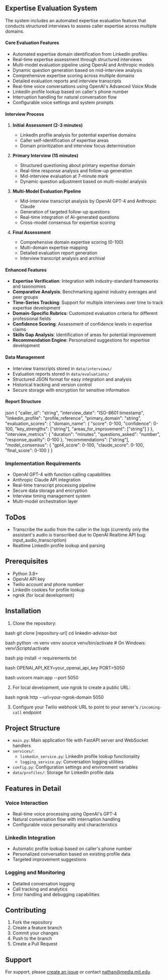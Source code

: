 ## Expertise Evaluation System

The system includes an automated expertise evaluation feature that conducts structured interviews to assess caller expertise across multiple domains.

#### Core Evaluation Features
- Automated expertise domain identification from LinkedIn profiles
- Real-time expertise assessment through structured interviews
- Multi-model evaluation pipeline using OpenAI and Anthropic models
- Dynamic question generation based on mid-interview analysis
- Comprehensive expertise scoring across multiple domains
- Detailed evaluation reports and interview transcripts
- Real-time voice conversations using OpenAI's Advanced Voice Mode
- LinkedIn profile lookup based on caller's phone number
- Interruption handling for natural conversation flow
- Configurable voice settings and system prompts

#### Interview Process
1. **Initial Assessment (2-3 minutes)**
   - LinkedIn profile analysis for potential expertise domains
   - Caller self-identification of expertise areas
   - Domain prioritization and interview focus determination

2. **Primary Interview (15 minutes)**
   - Structured questioning about primary expertise domain
   - Real-time response analysis and follow-up generation
   - Mid-interview evaluation at 7-minute mark
   - Dynamic question adjustment based on multi-model analysis

3. **Multi-Model Evaluation Pipeline**
   - Mid-interview transcript analysis by OpenAI GPT-4 and Anthropic Claude
   - Generation of targeted follow-up questions
   - Real-time integration of AI-generated questions
   - Cross-model consensus for expertise scoring

4. **Final Assessment**
   - Comprehensive domain expertise scoring (0-100)
   - Multi-domain expertise mapping
   - Detailed evaluation report generation
   - Interview transcript analysis and archival

#### Enhanced Features
- **Expertise Verification**: Integration with industry-standard frameworks and taxonomies
- **Comparative Analysis**: Benchmarking against industry averages and peer groups
- **Time-Series Tracking**: Support for multiple interviews over time to track expertise development
- **Domain-Specific Rubrics**: Customized evaluation criteria for different professional fields
- **Confidence Scoring**: Assessment of confidence levels in expertise claims
- **Skills Gap Analysis**: Identification of areas for potential improvement
- **Recommendation Engine**: Personalized suggestions for expertise development

#### Data Management
- Interview transcripts stored in `data/interviews/`
- Evaluation reports stored in `data/evaluations/`
- Structured JSON format for easy integration and analysis
- Historical tracking and version control
- Secure storage with encryption for sensitive information


#### Report Structure
json
{
"caller_id": "string",
"interview_date": "ISO-8601 timestamp",
"linkedin_profile": "profile_reference",
"primary_domain": "string",
"evaluation_scores": {
"domain_name": {
"score": 0-100,
"confidence": 0-100,
"key_strengths": ["string"],
"areas_for_improvement": ["string"]
}
},
"interview_metrics": {
"duration": "minutes",
"questions_asked": "number",
"response_quality": 0-100
},
"recommendations": ["string"],
"model_consensus": {
"gpt4_score": 0-100,
"claude_score": 0-100,
"final_score": 0-100
}
}

### Implementation Requirements
- OpenAI GPT-4 with function calling capabilities
- Anthropic Claude API integration
- Real-time transcript processing pipeline
- Secure data storage and encryption
- Interview timing management system
- Multi-model orchestration layer


## ToDos

- Transcribe the audio from the caller in the logs (currently only the assistant's audio is transcribed due to OpenAI Realtime API bug: input_audio_transcription)
- Realtime LinkedIn profile lookup and parsing

## Prerequisites

- Python 3.8+
- OpenAI API key
- Twilio account and phone number
- LinkedIn cookies for profile lookup
- ngrok (for local development)

## Installation

1. Clone the repository:

bash
git clone [repository-url]
cd linkedin-advisor-bot

bash
python -m venv venv
source venv/bin/activate # On Windows: venv\Scripts\activate

bash
pip install -r requirements.txt

bash
OPENAI_API_KEY=your_openai_api_key
PORT=5050

bash
uvicorn main:app --port 5050


2. For local development, use ngrok to create a public URL:

bash
ngrok http --url=your-ngrok-domain 5050


3. Configure your Twilio webhook URL to point to your server's `/incoming-call` endpoint

## Project Structure

- `main.py`: Main application file with FastAPI server and WebSocket handlers
- `services/`:
  - `linkedin_service.py`: LinkedIn profile lookup functionality
  - `logging_service.py`: Conversation logging utilities
- `config.py`: Configuration settings and environment variables
- `data/profiles/`: Storage for LinkedIn profile data

## Features in Detail

### Voice Interaction
- Real-time voice processing using OpenAI's GPT-4
- Natural conversation flow with interruption handling
- Configurable voice personality and characteristics

### LinkedIn Integration
- Automatic profile lookup based on caller's phone number
- Personalized conversation based on existing profile data
- Targeted improvement suggestions

### Logging and Monitoring
- Detailed conversation logging
- Call tracking and analytics
- Error handling and debugging capabilities

## Contributing

1. Fork the repository
2. Create a feature branch
3. Commit your changes
4. Push to the branch
5. Create a Pull Request


## Support

For support, please [create an issue](repository-issues-url) or contact nathan@media.mit.edu.